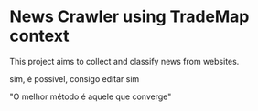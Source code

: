 # News Crawler using TradeMap context
This project aims to collect and classify news from websites.

sim, é possível, consigo editar sim

"O melhor método é aquele que converge"
